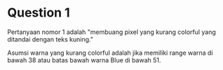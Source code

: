 # Question 1
Pertanyaan nomor 1 adalah "membuang pixel yang kurang colorful yang ditandai dengan teks kuning."

Asumsi warna yang kurang colorful adalah jika memiliki range warna di bawah 38 atau batas bawah warna Blue di bawah 51.
